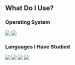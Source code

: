 ## What Do I Use?
  
### Operating System
<div align="left">
<a href="https://nixos.org/"><img src=https://img.shields.io/badge/NixOS-5277C3?style=for-the-badge&logo=nixos&logoColor=white></a>  
<a href="https://www.android.com/"><img src="https://img.shields.io/badge/Android-34A853?style=for-the-badge&logo=android&logoColor=white"></a>
</div>  

### Languages I Have Studied
<div align="left">
<a href="https://www.w3.org/TR/CSS/#css-glossary"><img src="https://img.shields.io/badge/CSS-663399?style=for-the-badge&logo=CSS&logoColor=white"></a>
<a href="https://html.com/"><img src="https://img.shields.io/badge/HTML5-E34F26?style=for-the-badge&logo=html5&logoColor=white"></a>
<a href="https://www.php.net/"><img src="https://img.shields.io/badge/PHP-777BB4?style=for-the-badge&logo=php&logoColor=white"></a>
<a href="https://www.swift.org/"><img src="https://img.shields.io/badge/Swift-F05138?style=for-the-badge&logo=swift&logoColor=white"></a>
</div>


